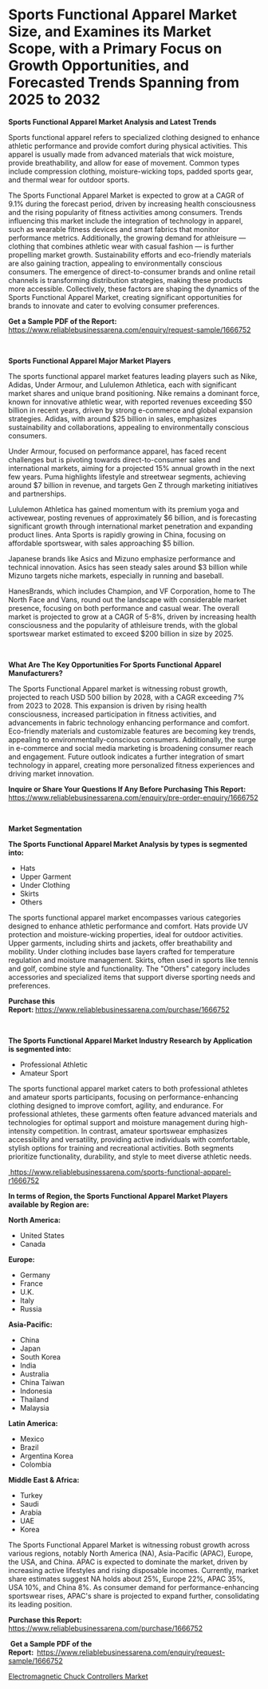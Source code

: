 <p><h1>Sports Functional Apparel Market Size, and Examines its Market Scope, with a Primary Focus on Growth Opportunities, and Forecasted Trends Spanning from 2025 to 2032</h1></p><p><strong>Sports Functional Apparel Market Analysis and Latest Trends</strong></p>
<p><p>Sports functional apparel refers to specialized clothing designed to enhance athletic performance and provide comfort during physical activities. This apparel is usually made from advanced materials that wick moisture, provide breathability, and allow for ease of movement. Common types include compression clothing, moisture-wicking tops, padded sports gear, and thermal wear for outdoor sports.</p><p>The Sports Functional Apparel Market is expected to grow at a CAGR of 9.1% during the forecast period, driven by increasing health consciousness and the rising popularity of fitness activities among consumers. Trends influencing this market include the integration of technology in apparel, such as wearable fitness devices and smart fabrics that monitor performance metrics. Additionally, the growing demand for athleisure — clothing that combines athletic wear with casual fashion — is further propelling market growth. Sustainability efforts and eco-friendly materials are also gaining traction, appealing to environmentally conscious consumers. The emergence of direct-to-consumer brands and online retail channels is transforming distribution strategies, making these products more accessible. Collectively, these factors are shaping the dynamics of the Sports Functional Apparel Market, creating significant opportunities for brands to innovate and cater to evolving consumer preferences.</p></p>
<p><strong>Get a Sample PDF of the Report:&nbsp;</strong> <a href="https://www.reliablebusinessarena.com/enquiry/request-sample/1666752?utm_campaign=2947&utm_medium=2&utm_source=Github&utm_content=ia&utm_term=08032025&utm_id=sports-functional-apparel">https://www.reliablebusinessarena.com/enquiry/request-sample/1666752</a></p>
<p>&nbsp;</p>
<p><strong>Sports Functional Apparel Major Market Players</strong></p>
<p><p>The sports functional apparel market features leading players such as Nike, Adidas, Under Armour, and Lululemon Athletica, each with significant market shares and unique brand positioning. Nike remains a dominant force, known for innovative athletic wear, with reported revenues exceeding $50 billion in recent years, driven by strong e-commerce and global expansion strategies. Adidas, with around $25 billion in sales, emphasizes sustainability and collaborations, appealing to environmentally conscious consumers.</p><p>Under Armour, focused on performance apparel, has faced recent challenges but is pivoting towards direct-to-consumer sales and international markets, aiming for a projected 15% annual growth in the next few years. Puma highlights lifestyle and streetwear segments, achieving around $7 billion in revenue, and targets Gen Z through marketing initiatives and partnerships.</p><p>Lululemon Athletica has gained momentum with its premium yoga and activewear, posting revenues of approximately $6 billion, and is forecasting significant growth through international market penetration and expanding product lines. Anta Sports is rapidly growing in China, focusing on affordable sportswear, with sales approaching $5 billion.</p><p>Japanese brands like Asics and Mizuno emphasize performance and technical innovation. Asics has seen steady sales around $3 billion while Mizuno targets niche markets, especially in running and baseball.</p><p>HanesBrands, which includes Champion, and VF Corporation, home to The North Face and Vans, round out the landscape with considerable market presence, focusing on both performance and casual wear. The overall market is projected to grow at a CAGR of 5-8%, driven by increasing health consciousness and the popularity of athleisure trends, with the global sportswear market estimated to exceed $200 billion in size by 2025.</p></p>
<p>&nbsp;</p>
<p><strong>What Are The Key Opportunities For Sports Functional Apparel Manufacturers?</strong></p>
<p><p>The Sports Functional Apparel market is witnessing robust growth, projected to reach USD 500 billion by 2028, with a CAGR exceeding 7% from 2023 to 2028. This expansion is driven by rising health consciousness, increased participation in fitness activities, and advancements in fabric technology enhancing performance and comfort. Eco-friendly materials and customizable features are becoming key trends, appealing to environmentally-conscious consumers. Additionally, the surge in e-commerce and social media marketing is broadening consumer reach and engagement. Future outlook indicates a further integration of smart technology in apparel, creating more personalized fitness experiences and driving market innovation.</p></p>
<p><strong>Inquire or Share Your Questions If Any Before Purchasing This Report:</strong> <a href="https://www.reliablebusinessarena.com/enquiry/pre-order-enquiry/1666752?utm_campaign=2947&utm_medium=2&utm_source=Github&utm_content=ia&utm_term=08032025&utm_id=sports-functional-apparel">https://www.reliablebusinessarena.com/enquiry/pre-order-enquiry/1666752</a></p>
<p>&nbsp;</p>
<p><strong>Market Segmentation</strong></p>
<p><strong>The Sports Functional Apparel Market Analysis by types is segmented into:</strong></p>
<p><ul><li>Hats</li><li>Upper Garment</li><li>Under Clothing</li><li>Skirts</li><li>Others</li></ul></p>
<p><p>The sports functional apparel market encompasses various categories designed to enhance athletic performance and comfort. Hats provide UV protection and moisture-wicking properties, ideal for outdoor activities. Upper garments, including shirts and jackets, offer breathability and mobility. Under clothing includes base layers crafted for temperature regulation and moisture management. Skirts, often used in sports like tennis and golf, combine style and functionality. The "Others" category includes accessories and specialized items that support diverse sporting needs and preferences.</p></p>
<p><strong>Purchase this Report:&nbsp;</strong><a href="https://www.reliablebusinessarena.com/purchase/1666752?utm_campaign=2947&utm_medium=2&utm_source=Github&utm_content=ia&utm_term=08032025&utm_id=sports-functional-apparel">https://www.reliablebusinessarena.com/purchase/1666752</a></p>
<p>&nbsp;</p>
<p><strong>The Sports Functional Apparel Market Industry Research by Application is segmented into:</strong></p>
<p><ul><li>Professional Athletic</li><li>Amateur Sport</li></ul></p>
<p><p>The sports functional apparel market caters to both professional athletes and amateur sports participants, focusing on performance-enhancing clothing designed to improve comfort, agility, and endurance. For professional athletes, these garments often feature advanced materials and technologies for optimal support and moisture management during high-intensity competition. In contrast, amateur sportswear emphasizes accessibility and versatility, providing active individuals with comfortable, stylish options for training and recreational activities. Both segments prioritize functionality, durability, and style to meet diverse athletic needs.</p></p>
<p><a href="https://www.reliablebusinessarena.com/sports-functional-apparel-r1666752?utm_campaign=2947&utm_medium=2&utm_source=Github&utm_content=ia&utm_term=08032025&utm_id=sports-functional-apparel">&nbsp;https://www.reliablebusinessarena.com/sports-functional-apparel-r1666752</a></p>
<p><strong>In terms of Region, the Sports Functional Apparel Market Players available by Region are:</strong></p>
<p>
    <p> <strong> North America: </strong>
        <ul>
            <li>United States</li>
            <li>Canada</li>
        </ul>
        </p> 
    <p> <strong> Europe: </strong>
        <ul>
            <li>Germany</li>
            <li>France</li>
            <li>U.K.</li>
            <li>Italy</li>
            <li>Russia</li>
        </ul>
        </p> 
    <p> <strong> Asia-Pacific: </strong>
        <ul>
            <li>China</li>
            <li>Japan</li>
            <li>South Korea</li>
            <li>India</li>
            <li>Australia</li>
            <li>China Taiwan</li>
            <li>Indonesia</li>
            <li>Thailand</li>
            <li>Malaysia</li>
        </ul>
        </p> 
    <p> <strong> Latin America: </strong>
        <ul>
            <li>Mexico</li>
            <li>Brazil</li>
            <li>Argentina Korea</li>
            <li>Colombia</li>
        </ul>
        </p> 
    <p> <strong> Middle East & Africa: </strong>
        <ul>
            <li>Turkey</li>
            <li>Saudi</li>
            <li>Arabia</li>
            <li>UAE</li>
            <li>Korea</li>
        </ul>
    </p>
    </p>
<p><p>The Sports Functional Apparel Market is witnessing robust growth across various regions, notably North America (NA), Asia-Pacific (APAC), Europe, the USA, and China. APAC is expected to dominate the market, driven by increasing active lifestyles and rising disposable incomes. Currently, market share estimates suggest NA holds about 25%, Europe 22%, APAC 35%, USA 10%, and China 8%. As consumer demand for performance-enhancing sportswear rises, APAC's share is projected to expand further, consolidating its leading position.</p></p>
<p><strong>Purchase this Report: </strong><a href="https://www.reliablebusinessarena.com/purchase/1666752?utm_campaign=2947&utm_medium=2&utm_source=Github&utm_content=ia&utm_term=08032025&utm_id=sports-functional-apparel">https://www.reliablebusinessarena.com/purchase/1666752</a></p>
<p>&nbsp;<strong>Get a Sample PDF of the Report:&nbsp;&nbsp;</strong><a href="https://www.reliablebusinessarena.com/enquiry/request-sample/1666752?utm_campaign=2947&utm_medium=2&utm_source=Github&utm_content=ia&utm_term=08032025&utm_id=sports-functional-apparel">https://www.reliablebusinessarena.com/enquiry/request-sample/1666752</a></p>
<p><strong></strong></p>
<p><p><a href="https://github.com/djembashote/Market-Research-Report-List-1/blob/main/electromagnetic-chuck-controllers-market.md?utm_campaign=2947&utm_medium=2&utm_source=Github&utm_content=ia&utm_term=08032025&utm_id=sports-functional-apparel">Electromagnetic Chuck Controllers Market</a></p></p>